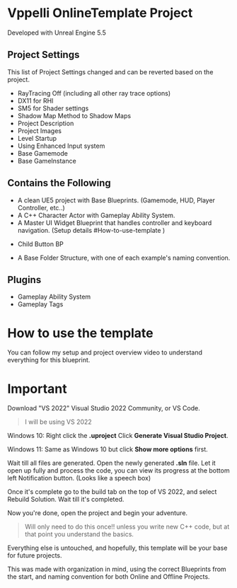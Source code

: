 # Vppelli OnlineTemplate Project
Developed with Unreal Engine 5.5
## Project Settings
This list of Project Settings changed and can be reverted based on the project.
- RayTracing Off (including all other ray trace options)
- DX11 for RHI
- SM5 for Shader settings
- Shadow Map Method to Shadow Maps
- Project Description
- Project Images
- Level Startup
- Using Enhanced Input system
- Base Gamemode
- Base GameInstance

## Contains the Following
- A clean UE5 project with Base Blueprints. (Gamemode, HUD, Player Controller, etc..)
- A C++ Character Actor with Gameplay Ability System.
- A Master UI Widget Blueprint that handles controller and keyboard navigation. (Setup details #How-to-use-template )
+ Child Button BP
- A Base Folder Structure, with one of each example's naming convention.

## Plugins
- Gameplay Ability System
- Gameplay Tags

# How to use the template
You can follow my setup and project overview video to understand everything for this blueprint.

# Important
Download "VS 2022" Visual Studio 2022 Community, or VS Code.

> I will be using VS 2022

Windows 10: 
Right click the **.uproject** Click **Generate Visual Studio Project**.

Windows 11: 
Same as Windows 10 but click **Show more options** first.

Wait till all files are generated.
Open the newly generated **.sln** file. Let it open up fully and process the code, you can view its progress at the bottom left Notification button. (Looks like a speech box)

Once it's complete go to the build tab on the top of VS 2022, and select Rebuild Solution. Wait till it's completed. 

Now you're done, open the project and begin your adventure.

> Will only need to do this once!! unless you write new C++ code, but at that point you understand the basics.

Everything else is untouched, and hopefully, this template will be your base for future projects.

This was made with organization in mind, using the correct Blueprints from the start, and naming convention for both Online and Offline Projects.

